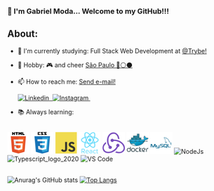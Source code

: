 ### 👋 I'm Gabriel Moda... Welcome to my GitHub!!!

<div text"center">  <h2>About:</h2>

- 🔭 I'm currently studying: Full Stack Web Development at <a href="https://www.betrybe.com/">@Trybe!</a>

- 🤔 Hobby: 🎮 and cheer <a href="https://www.instagram.com/saopaulofc/">São Paulo 🔴⚪⚫</a> 

- 📫 How to reach me: <a href="mailto:gabriel-moda@hotmail.com">Send e-mail!</a>

  <a href="https://www.linkedin.com/in/gabriel-moda/"> 
  <img    src="https://camo.githubusercontent.com/a80d00f23720d0bc9f55481cfcd77ab79e141606829cf16ec43f8cacc7741e46/68747470733a2f2f696d672e736869656c64732e696f2f62616467652f4c696e6b6564496e2d3030373742353f7374796c653d666f722d7468652d6261646765266c6f676f3d6c696e6b6564696e266c6f676f436f6c6f723d7768697465" style="width:125;height:35px" alt="Linkedin">
  <img 
  </a>
  <a href="https://www.instagram.com/gabrielmoda/"> 
  <img  src="https://camo.githubusercontent.com/b3d4671768bd0f9b6c8f410a25a96e0c5a4d135208d8910461e986f97e7985ab/68747470733a2f2f696d672e736869656c64732e696f2f62616467652f496e7374616772616d2d4534343035463f7374796c653d666f722d7468652d6261646765266c6f676f3d696e7374616772616d266c6f676f436f6c6f723d7768697465" style="width:125;height:35px" alt="Instagram">
  </a>
    <img 
- 📚 Always learning:
  </div>
 <br>
<div display"inline-block">
<img src="https://raw.githubusercontent.com/devicons/devicon/master/icons/html5/html5-original-wordmark.svg" style="width:10%;height:5%" alt="html5">
<img src="https://raw.githubusercontent.com/devicons/devicon/master/icons/css3/css3-original-wordmark.svg" style="width:10%;height:5%" alt="css3">
<img src="https://raw.githubusercontent.com/devicons/devicon/master/icons/javascript/javascript-original.svg" style="width:10%;height:10%" alt="Javascript">
<img src="https://raw.githubusercontent.com/devicons/devicon/master/icons/react/react-original-wordmark.svg" style="width:10%;height:10%" alt="React">
<img src="https://raw.githubusercontent.com/devicons/devicon/master/icons/redux/redux-original.svg" style="width:10%;height:10%" alt="Redux">  
<img src="https://raw.githubusercontent.com/devicons/devicon/master/icons/docker/docker-original-wordmark.svg" style="width:10%;height:10%" alt="docker">
<img src="https://raw.githubusercontent.com/devicons/devicon/master/icons/mysql/mysql-plain-wordmark.svg" style="width:10%;height:10%" alt="mysql">
<img src="https://walde.co/wp-content/uploads/2016/09/nodejs_logo-300x300.png" style="width:10%;height:10%" alt="NodeJs">
<img src="https://upload.wikimedia.org/wikipedia/commons/4/4c/Typescript_logo_2020.svg" style="width:10%;height:10%" alt="Typescript_logo_2020">
<img src="https://camo.githubusercontent.com/d4dcf8fd2bf82734a52774ae132c387357221a5d144ef0356e52c66a2d9f41e9/68747470733a2f2f63646e2e737667706f726e2e636f6d2f6c6f676f732f76697375616c2d73747564696f2d636f64652e737667" style="width:50px;height:50px" alt="VS Code">
<div>
<br>
 
![Anurag's GitHub stats](https://github-readme-stats.vercel.app/api?username=GabrielModa&hide=&count_private=true&show_icons=true&theme=gotham)
[![Top Langs](https://github-readme-stats.vercel.app/api/top-langs/?username=GabrielModa)](https://github.com/GabrielModa/github-readme-stats)

